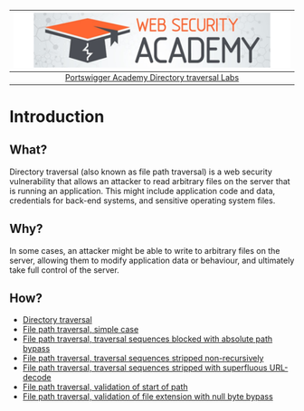 | [![Portswigger Directory traversal Labs](../../_static/images/pal.png)](https://portswigger.net/web-security/all-labs#directory-traversal) |
|:--:|
| [Portswigger Academy Directory traversal Labs](https://portswigger.net/web-security/all-labs#directory-traversal) |

# Introduction

## What?

Directory traversal (also known as file path traversal) is a web security vulnerability that allows an attacker to read arbitrary files on the server that is running an application. This might include application code and data, credentials for back-end systems, and sensitive operating system files.

## Why?

In some cases, an attacker might be able to write to arbitrary files on the server, allowing them to modify application data or behaviour, and ultimately take full control of the server. 

## How?

* [Directory traversal](../techniques/traversal.md)
* [File path traversal, simple case](1.md)
* [File path traversal, traversal sequences blocked with absolute path bypass](2.md)
* [File path traversal, traversal sequences stripped non-recursively](3.md)
* [File path traversal, traversal sequences stripped with superfluous URL-decode](4.md)
* [File path traversal, validation of start of path](5.md)
* [File path traversal, validation of file extension with null byte bypass](6.md)


